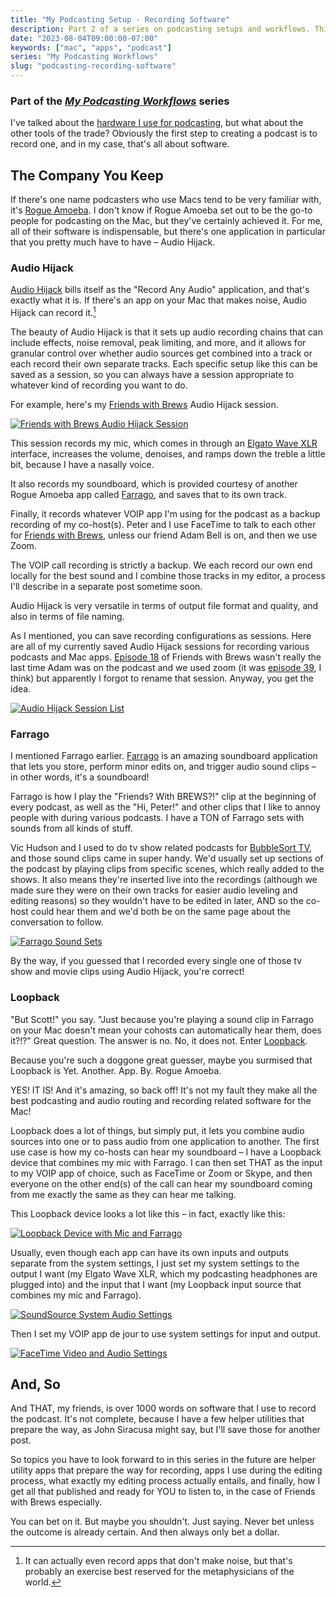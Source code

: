```yaml
---
title: "My Podcasting Setup - Recording Software"
description: Part 2 of a series on podcasting setups and workflows. This is the software I use for recording podcasts.
date: "2023-08-04T09:00:00-07:00"
keywords: ["mac", "apps", "podcast"]
series: "My Podcasting Workflows"
slug: "podcasting-recording-software"
---
```


### Part of the _[My Podcasting Workflows](/series/my-podcasting-workflows/)_ series

I've talked about the [hardware I use for podcasting](https://scottwillsey.com/podcasting-setup-hardware/), but what about the other tools of the trade? Obviously the first step to creating a podcast is to record one, and in my case, that's all about software.

## The Company You Keep

If there's one name podcasters who use Macs tend to be very familiar with, it's [Rogue Amoeba](https://rogueamoeba.com). I don't know if Rogue Amoeba set out to be the go-to people for podcasting on the Mac, but they've certainly achieved it. For me, all of their software is indispensable, but there's one application in particular that you pretty much have to have – Audio Hijack.

### Audio Hijack

[Audio Hijack](https://rogueamoeba.com/audiohijack/) bills itself as the "Record Any Audio" application, and that's exactly what it is. If there's an app on your Mac that makes noise, Audio Hijack can record it.[^1]

The beauty of Audio Hijack is that it sets up audio recording chains that can include effects, noise removal, peak limiting, and more, and it allows for granular control over whether audio sources get combined into a track or each record their own separate tracks. Each specific setup like this can be saved as a session, so you can always have a session appropriate to whatever kind of recording you want to do.

For example, here's my [Friends with Brews](https://friendswithbrews.com) Audio Hijack session.

[![Friends with Brews Audio Hijack Session](../../assets/images/posts/AudioHijackFwBSession-296E143F-42B1-4413-9652-108458F4BB64.jpeg)](/images/posts/AudioHijackFwBSession-296E143F-42B1-4413-9652-108458F4BB64.jpeg)

This session records my mic, which comes in through an [Elgato Wave XLR](https://www.elgato.com/us/en/p/wave-xlr) interface, increases the volume, denoises, and ramps down the treble a little bit, because I have a nasally voice.

It also records my soundboard, which is provided courtesy of another Rogue Amoeba app called [Farrago](https://rogueamoeba.com/farrago/), and saves that to its own track.

Finally, it records whatever VOIP app I'm using for the podcast as a backup recording of my co-host(s). Peter and I use FaceTime to talk to each other for [Friends with Brews](https://friendswithbrews.com), unless our friend Adam Bell is on, and then we use Zoom.

The VOIP call recording is strictly a backup. We each record our own end locally for the best sound and I combine those tracks in my editor, a process I'll describe in a separate post sometime soon.

Audio Hijack is very versatile in terms of output file format and quality, and also in terms of file naming.

As I mentioned, you can save recording configurations as sessions. Here are all of my currently saved Audio Hijack sessions for recording various podcasts and Mac apps. [Episode 18](https://friendswithbrews.com/18/) of Friends with Brews wasn't really the last time Adam was on the podcast and we used zoom (it was [episode 39](https://friendswithbrews.com/39/), I think) but apparently I forgot to rename that session. Anyway, you get the idea.

[![Audio Hijack Session List](../../assets/images/posts/AudioHijackSessionsList-22BCE0E0-6ECE-417D-B0F0-20DDEACD35B4.jpeg)](/images/posts/AudioHijackSessionsList-22BCE0E0-6ECE-417D-B0F0-20DDEACD35B4.jpeg)

### Farrago

I mentioned Farrago earlier. [Farrago](https://rogueamoeba.com/farrago/) is an amazing soundboard application that lets you store, perform minor edits on, and trigger audio sound clips – in other words, it's a soundboard!

Farrago is how I play the "Friends? With BREWS?!" clip at the beginning of every podcast, as well as the "Hi, Peter!" and other clips that I like to annoy people with during various podcasts. I have a TON of Farrago sets with sounds from all kinds of stuff.

Vic Hudson and I used to do tv show related podcasts for [BubbleSort TV](https://bubblesort.show/bubblesort-tv/), and those sound clips came in super handy. We'd usually set up sections of the podcast by playing clips from specific scenes, which really added to the shows. It also means they're inserted live into the recordings (although we made sure they were on their own tracks for easier audio leveling and editing reasons) so they wouldn't have to be edited in later, AND so the co-host could hear them and we'd both be on the same page about the conversation to follow.

[![Farrago Sound Sets](../../assets/images/posts/FarragoSets-96F9B286-8CC9-4BAD-9CAE-9DCBCA223A29.jpeg)](/images/posts/FarragoSets-96F9B286-8CC9-4BAD-9CAE-9DCBCA223A29.jpeg)

By the way, if you guessed that I recorded every single one of those tv show and movie clips using Audio Hijack, you're correct!

### Loopback

"But Scott!" you say. "Just because you're playing a sound clip in Farrago on your Mac doesn't mean your cohosts can automatically hear them, does it?!?" Great question. The answer is no. No, it does not. Enter [Loopback](https://rogueamoeba.com/loopback/).

Because you're such a doggone great guesser, maybe you surmised that Loopback is Yet. Another. App. By. Rogue Amoeba.

YES! IT IS! And it's amazing, so back off! It's not my fault they make all the best podcasting and audio routing and recording related software for the Mac!

Loopback does a lot of things, but simply put, it lets you combine audio sources into one or to pass audio from one application to another. The first use case is how my co-hosts can hear my soundboard – I have a Loopback device that combines my mic with Farrago. I can then set THAT as the input to my VOIP app of choice, such as FaceTime or Zoom or Skype, and then everyone on the other end(s) of the call can hear my soundboard coming from me exactly the same as they can hear me talking.

This Loopback device looks a lot like this – in fact, exactly like this:

[![Loopback Device with Mic and Farrago](../../assets/images/posts/LoopbackMicAndFarrago-A8783B3D-3C98-4FCC-BDAF-C4AB24B2D8FC.jpeg)](/images/posts/LoopbackMicAndFarrago-A8783B3D-3C98-4FCC-BDAF-C4AB24B2D8FC.jpeg)

Usually, even though each app can have its own inputs and outputs separate from the system settings, I just set my system settings to the output I want (my Elgato Wave XLR, which my podcasting headphones are plugged into) and the input that I want (my Loopback input source that combines my mic and Farrago).

[![SoundSource System Audio Settings](../../assets/images/posts/SoundSource-25F30062-97B2-48F2-A923-EFA82FAC2FD8.png)](/images/posts/SoundSource-25F30062-97B2-48F2-A923-EFA82FAC2FD8.png)

Then I set my VOIP app de jour to use system settings for input and output.

[![FaceTime Video and Audio Settings](../../assets/images/posts/FaceTimeVideoAudioSettings-25F30062-97B2-48F2-A923-EFA82FAC2FD8.jpeg)](/images/posts/FaceTimeVideoAudioSettings-25F30062-97B2-48F2-A923-EFA82FAC2FD8.jpeg)

## And, So

And THAT, my friends, is over 1000 words on software that I use to record the podcast. It's not complete, because I have a few helper utilities that prepare the way, as John Siracusa might say, but I'll save those for another post.

So topics you have to look forward to in this series in the future are helper utility apps that prepare the way for recording, apps I use during the editing process, what exactly my editing process actually entails, and finally, how I get all that published and ready for YOU to listen to, in the case of Friends with Brews especially.

You can bet on it. But maybe you shouldn't. Just saying. Never bet unless the outcome is already certain. And then always only bet a dollar.

[^1]: It can actually even record apps that don't make noise, but that's probably an exercise best reserved for the metaphysicians of the world.
